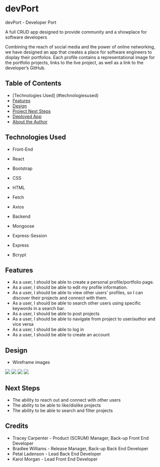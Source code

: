 # devPort

devPort - Developer Port 

A full CRUD app designed to provide community and a showplace for software developers



Combining the reach of social media and the power of online networking, we have designed an app that creates a place for software engineers to display their portfolios. Each profile contains a representational image for the portfolio projects, links to the live project, as well as a link to the developer’s GitHub.

## Table of Contents
* [Technologies Used] (#technologiesused)
* [Features](#features)
* [Design](#design)
* [Project Next Steps](#nextsteps)
* [Deployed App](#deployment)
* [About the Author](#author)

## <a name="technologiesused"></a>Technologies Used
* Front-End
* React
* Bootstrap
* CSS
* HTML
* Fetch
* Axios

* Backend
* Mongoose
* Express-Session
* Express
* Bcrypt

## Features
* As a user, I should be able to create a personal profile/portfolio page.
* As a user, I should be able to edit my profile information.
* As a user, I should be able to view other users' profiles, so I can discover their projects and connect with them.
* As a user, I should be able to search other users using specific keywords in a search bar.
* As a user, I should be able to post projects
* As a user, I should be able to navigate from project to user/author and vice versa
* As a user, I should be able to log in
* As a user, I should be able to create an account

## Design
* Wireframe images
<img src="SocDev1.png">
<img src="SocDev2.png">
<img src="SocDev3.png">
<img src="SocDev4.png">

## Next Steps
* The ability to reach out and connect with other users
* The ability to be able to like/dislike projects
* The ability to be able to search and filter projects

## Credits
* Tracey Carpenter - Product (SCRUM) Manager, Back-up Front End Developer
* Bradlee Williams - Release Manager, Back-up Back End Developer
* Petal Ladenson - Lead Back End Developer
* Karol Morgan - Lead Front End Developer
